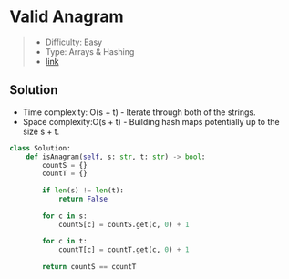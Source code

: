 # Valid Anagram

> - Difficulty: Easy
> - Type: Arrays & Hashing
> - [link](https://leetcode.com/problems/valid-anagram/)

## Solution
- Time complexity: O(s + t) - Iterate through both of the strings.
- Space complexity:O(s + t) - Building hash maps potentially up to the size s + t.

```python
class Solution:
    def isAnagram(self, s: str, t: str) -> bool:
        countS = {}
        countT = {}
        
        if len(s) != len(t):
            return False
        
        for c in s:
            countS[c] = countS.get(c, 0) + 1
        
        for c in t:
            countT[c] = countT.get(c, 0) + 1
        
        return countS == countT
```